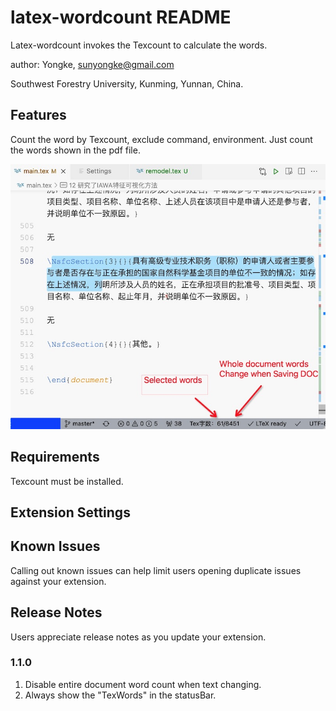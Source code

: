 # latex-wordcount README

Latex-wordcount invokes the Texcount to calculate the words.

author: Yongke, sunyongke@gmail.com

Southwest Forestry University, Kunming, Yunnan, China.
## Features

Count the word by Texcount, exclude command, environment. Just count the words shown in the pdf file.

![latex-wordcount](https://raw.githubusercontent.com/sunyongke/latex-wordcount/main/latex-wordcount.jpg)


## Requirements

Texcount must be installed.

## Extension Settings



## Known Issues

Calling out known issues can help limit users opening duplicate issues against your extension.

## Release Notes

Users appreciate release notes as you update your extension.

### 1.1.0

 1. Disable entire document word count when text changing.
 2. Always show the "TexWords" in the statusBar.

